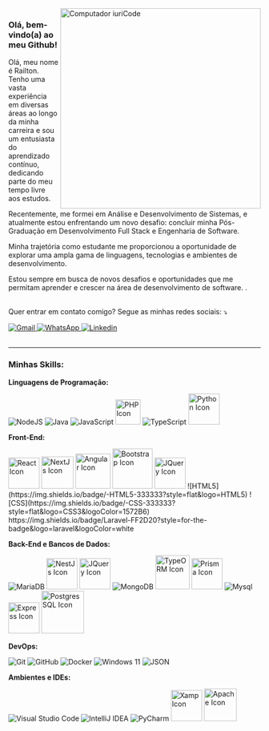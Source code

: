 <img src="https://raw.githubusercontent.com/MicaelliMedeiros/micaellimedeiros/master/image/computer-illustration.png" min-width="400px" max-width="400px" width="400px" align="right" alt="Computador iuriCode">

<h3>Olá, bem-vindo(a) ao meu Github!</h3>

<p align="left">
Olá, meu nome é Railton. Tenho uma vasta experiência em diversas áreas ao longo da minha carreira e sou um entusiasta do aprendizado contínuo, dedicando parte do meu tempo livre aos estudos. 

Recentemente, me formei em Análise e Desenvolvimento de Sistemas, e atualmente estou enfrentando um novo desafio: concluir minha Pós-Graduação em Desenvolvimento Full Stack e Engenharia de Software.

Minha trajetória como estudante me proporcionou a oportunidade de explorar uma ampla gama de linguagens, tecnologias e ambientes de desenvolvimento. 

Estou sempre em busca de novos desafios e oportunidades que me permitam aprender e crescer na área de desenvolvimento de software.
</strong>.
  </br>
  </br>
</div>

<p align="left">
  Quer entrar em contato comigo? Segue as minhas redes sociais: ⤵️
</p>

<div align="left">
  <a href="railtonaraujoofc@gmail.com" target="_blank">
    <img src="https://img.icons8.com/?size=100&id=Cjuj2uISMdQ1&format=png&color=000000" alt="Gmail"/>
  </a>

  <a href="https://api.whatsapp.com/send?phone=5562992512120" target="_blank">
    <img src="https://img.icons8.com/?size=100&id=108653&format=png&color=000000" alt="WhatsApp"/>
  </a>

  <a href="https://www.linkedin.com/in/railtonoficial/" target="_blank">
    <img src="https://img.icons8.com/?size=100&id=108812&format=png&color=000000" alt="Linkedin"/>
  </a>

  
</div>

</br>

---

<h3>Minhas Skills:</h3>

  **Linguagens de Programação:**

  ![NodeJS](https://img.shields.io/badge/Node.js-6DA55F?logo=node.js&logoColor=white)
  ![Java](https://img.shields.io/badge/Java-%23ED8B00.svg?logo=openjdk&logoColor=white)
  ![JavaScript](https://img.shields.io/badge/-JavaScript-333333?style=flat&logo=javascript)
  <img width="50px" src="https://img.shields.io/badge/PHP-777BB4?style=for-the-badge&logo=php&logoColor=white" alt="PHP Icon" />
  ![TypeScript](https://img.shields.io/badge/-TypeScript-333333?style=flat&logo=TypeScript)
  <img width="62px" src="https://img.shields.io/badge/Python-FFD43B?style=for-the-badge&logo=python&logoColor=blue" alt="Python Icon" />

  **Front-End:**

  <img width="62px" src="https://img.shields.io/badge/React-20232A?style=for-the-badge&logo=react&logoColor=61DAFB" alt="React Icon" /> 
  <img width="64px" src="https://img.shields.io/badge/next%20js-000000?style=for-the-badge&logo=nextdotjs&logoColor=white" alt="NextJs Icon" /> 
  <img width="70px" src="https://img.shields.io/badge/Angular-DD0031?style=for-the-badge&logo=angular&logoColor=white" alt="Angular Icon" /> 
  <img width="80px" src="https://img.shields.io/badge/Bootstrap-563D7C?style=for-the-badge&logo=bootstrap&logoColor=white" alt="Bootstrap Icon" /> 
  <img width="62px" src="https://img.shields.io/badge/jQuery-0769AD?style=for-the-badge&logo=jquery&logoColor=white" alt="JQuery Icon" /> 
  ![HTML5](https://img.shields.io/badge/-HTML5-333333?style=flat&logo=HTML5) 
  ![CSS](https://img.shields.io/badge/-CSS-333333?style=flat&logo=CSS3&logoColor=1572B6)
  https://img.shields.io/badge/Laravel-FF2D20?style=for-the-badge&logo=laravel&logoColor=white
  
  **Back-End e Bancos de Dados:**
  
  ![MariaDB](https://img.shields.io/badge/MariaDB-003545?logo=mariadb&logoColor=white)
  <img width="62px" src="https://img.shields.io/badge/nestjs-E0234E?style=for-the-badge&logo=nestjs&logoColor=white" alt="NestJs Icon" />
  <img width="62px" src="https://img.shields.io/badge/jQuery-0769AD?style=for-the-badge&logo=jquery&logoColor=white" alt="JQuery Icon" />
  ![MongoDB](https://img.shields.io/badge/MongoDB-%234ea94b.svg?logo=mongodb&logoColor=white)
  <img width="68px" src="https://img.shields.io/badge/typeorm-FE0803?style=for-the-badge&logo=typeorm&logoColor=white" alt="TypeORM Icon" />
  <img width="62px" src="https://img.shields.io/badge/Prisma-3982CE?style=for-the-badge&logo=Prisma&logoColor=white" alt="Prisma Icon" />
  ![Mysql](https://img.shields.io/badge/-Mysql-333333?style=flat&logo=mysql)
  <img width="62px" src="https://img.shields.io/badge/Express%20js-000000?style=for-the-badge&logo=express&logoColor=white" alt="Express Icon" />
  <img width="85px" src="https://img.shields.io/badge/PostgreSQL-316192?style=for-the-badge&logo=postgresql&logoColor=white" alt="PostgresSQL Icon" />
  
  
  **DevOps:**

  ![Git](https://img.shields.io/badge/-Git-333333?style=flat&logo=git)
  ![GitHub](https://img.shields.io/badge/-GitHub-333333?style=flat&logo=github)
  ![Docker](https://img.shields.io/badge/-Docker-333333?style=flat&logo=docker)
  ![Windows 11](https://img.shields.io/badge/Windows%2011-0078D4?logo=windows11&logoColor=fff)
  ![JSON](https://img.shields.io/badge/JSON-000?logo=json&logoColor=fff)
  

  **Ambientes e IDEs:**

  ![Visual Studio Code](https://img.shields.io/badge/-Visual%20Studio%20Code-333333?style=flat&logo=visual-studio-code&logoColor=007ACC)
  ![IntelliJ IDEA](https://img.shields.io/badge/IntelliJIDEA-000000.svg?logo=intellij-idea&logoColor=white)
  ![PyCharm](https://img.shields.io/badge/PyCharm-143?logo=pycharm&logoColor=black&color=black&labelColor=green)
  <img width="62px" src="https://img.shields.io/badge/Xampp-F37623?style=for-the-badge&logo=xampp&logoColor=white" alt="Xamp Icon" />
  <img width="65px" src="https://img.shields.io/badge/Apache-D22128?style=for-the-badge&logo=Apache&logoColor=white" alt="Apache Icon" />
